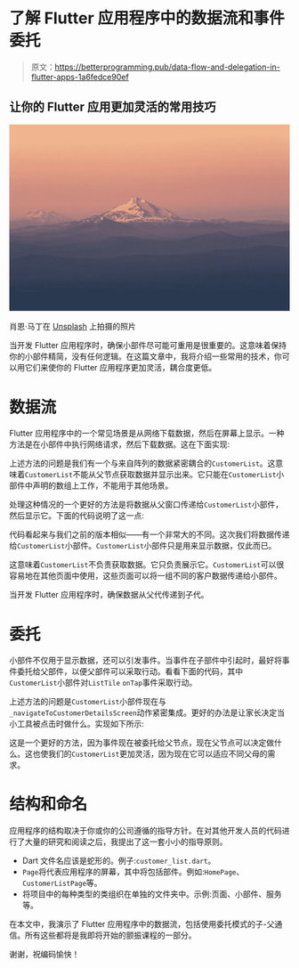 # 了解 Flutter 应用程序中的数据流和事件委托

> 原文：<https://betterprogramming.pub/data-flow-and-delegation-in-flutter-apps-1a6fedce90ef>

## 让你的 Flutter 应用更加灵活的常用技巧

![](img/15b5db7a1032d02748a8ca87aff8c5f5.png)

肖恩·马丁在 [Unsplash](https://unsplash.com/photos/bMhTQ4jdJtg) 上拍摄的照片

当开发 Flutter 应用程序时，确保小部件尽可能可重用是很重要的。这意味着保持你的小部件精简，没有任何逻辑。在这篇文章中，我将介绍一些常用的技术，你可以用它们来使你的 Flutter 应用程序更加灵活，耦合度更低。

# 数据流

Flutter 应用程序中的一个常见场景是从网络下载数据，然后在屏幕上显示。一种方法是在小部件中执行网络请求，然后下载数据。这在下面实现:

上述方法的问题是我们有一个与来自阵列的数据紧密耦合的`CustomerList`。这意味着`CustomerList`不能从父节点获取数据并显示出来。它只能在`CustomerList`小部件中声明的数组上工作，不能用于其他场景。

处理这种情况的一个更好的方法是将数据从父窗口传递给`CustomerList`小部件，然后显示它。下面的代码说明了这一点:

代码看起来与我们之前的版本相似——有一个非常大的不同。这次我们将数据传递给`CustomerList`小部件。`CustomerList`小部件只是用来显示数据，仅此而已。

这意味着`CustomerList`不负责获取数据。它只负责展示它。`CustomerList`可以很容易地在其他页面中使用，这些页面可以将一组不同的客户数据传递给小部件。

当开发 Flutter 应用程序时，确保数据从父代传递到子代。

# 委托

小部件不仅用于显示数据，还可以引发事件。当事件在子部件中引起时，最好将事件委托给父部件，以便父部件可以采取行动。看看下面的代码，其中`CustomerList`小部件对`ListTile` `onTap`事件采取行动。

上述方法的问题是`CustomerList`小部件现在与`_navigateToCustomerDetailsScreen`动作紧密集成。更好的办法是让家长决定当小工具被点击时做什么。实现如下所示:

这是一个更好的方法，因为事件现在被委托给父节点，现在父节点可以决定做什么。这也使我们的`CustomerList`更加灵活，因为现在它可以适应不同父母的需求。

# 结构和命名

应用程序的结构取决于你或你的公司遵循的指导方针。在对其他开发人员的代码进行了大量的研究和阅读之后，我提出了这一套小小的指导原则。

*   Dart 文件名应该是蛇形的。例子:`customer_list.dart`。
*   `Page`将代表应用程序的屏幕，其中将包括部件。例如:`HomePage`、`CustomerListPage`等。
*   将项目中的每种类型的类组织在单独的文件夹中。示例:页面、小部件、服务等。

在本文中，我演示了 Flutter 应用程序中的数据流，包括使用委托模式的子-父通信。所有这些都将是我即将开始的颤振课程的一部分。

谢谢，祝编码愉快！